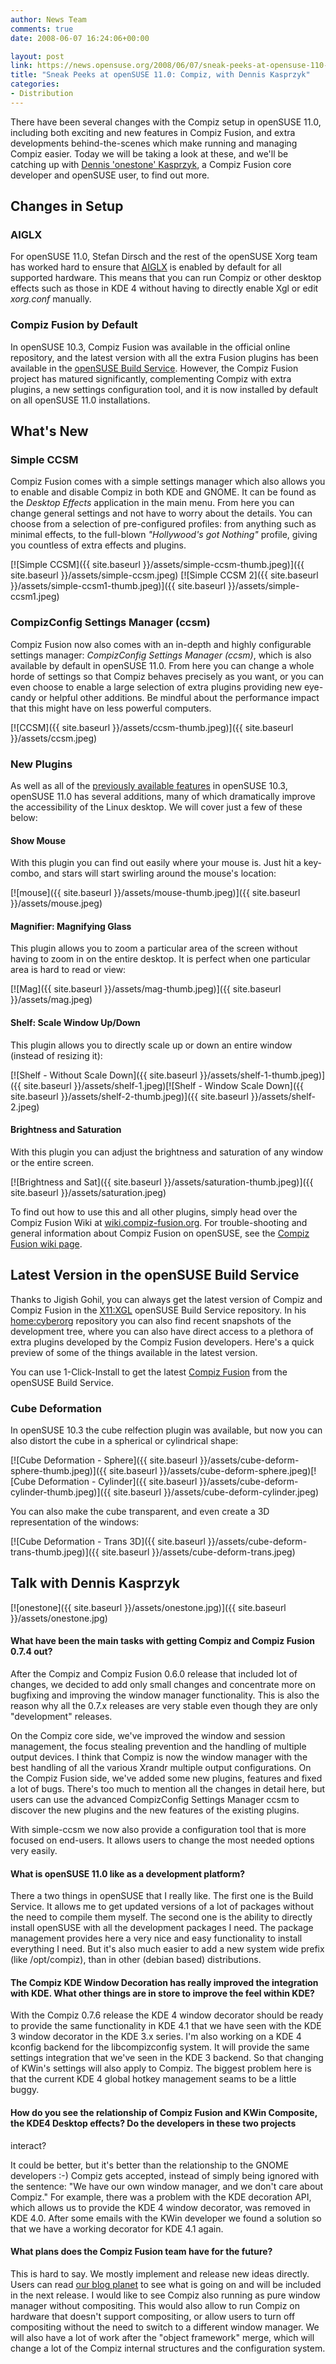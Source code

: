 ```yaml
---
author: News Team
comments: true
date: 2008-06-07 16:24:06+00:00

layout: post
link: https://news.opensuse.org/2008/06/07/sneak-peeks-at-opensuse-110-compiz-with-dennis-kasprzyk/
title: "Sneak Peeks at openSUSE 11.0: Compiz, with Dennis Kasprzyk"
categories:
- Distribution
---
```

There have been several changes with the Compiz setup in openSUSE 11.0, including both exciting and new features in Compiz Fusion, and extra developments behind-the-scenes which make running and managing Compiz easier. Today we will be taking a look at these, and we'll be catching up with [Dennis 'onestone' Kasprzyk](http://dev.compiz-fusion.org/~onestone/blog/), a Compiz Fusion core developer and openSUSE user, to find out more.

<!-- more -->

## Changes in Setup







### AIGLX


For openSUSE 11.0, Stefan Dirsch and the rest of the openSUSE Xorg team has worked hard to ensure that [AIGLX](http://opensuse.org/AIGLX) is enabled by default for all supported hardware. This means that you can run Compiz or other desktop effects such as those in KDE 4 without having to directly enable Xgl or edit _xorg.conf_ manually.



### Compiz Fusion by Default



In openSUSE 10.3, Compiz Fusion was available in the official online repository, and the latest version with all the extra Fusion plugins has been available in the [openSUSE Build Service](http://opensuse.org/Compiz_Fusion). However, the Compiz Fusion project has matured significantly, complementing Compiz with extra plugins, a new settings configuration tool, and it is now installed by default on all openSUSE 11.0 installations.



## What's New







### Simple CCSM



Compiz Fusion comes with a simple settings manager which also allows you to enable and disable Compiz in both KDE and GNOME. It can be found as the _Desktop Effects_ application in the main menu. From here you can change general settings and not have to worry about the details. You can choose from a selection of pre-configured profiles: from anything such as minimal effects, to the full-blown _"Hollywood's got Nothing"_ profile, giving you countless of extra effects and plugins.



[![Simple CCSM]({{ site.baseurl }}/assets/simple-ccsm-thumb.jpeg)]({{ site.baseurl }}/assets/simple-ccsm.jpeg)  [![Simple CCSM 2]({{ site.baseurl }}/assets/simple-ccsm1-thumb.jpeg)]({{ site.baseurl }}/assets/simple-ccsm1.jpeg)





### CompizConfig Settings Manager (ccsm)



Compiz Fusion now also comes with an in-depth and highly configurable settings manager: _CompizConfig Settings Manager (ccsm)_, which is also available by default in openSUSE 11.0. From here you can change a whole horde of settings so that Compiz behaves precisely as you want, or you can even choose to enable a large selection of extra plugins providing new eye-candy or helpful other additions. Be mindful about the performance impact that this might have on less powerful computers.



[![CCSM]({{ site.baseurl }}/assets/ccsm-thumb.jpeg)]({{ site.baseurl }}/assets/ccsm.jpeg)





### New Plugins


As well as all of the [previously available features](https://news.opensuse.org/2007/09/04/sneak-peeks-at-opensuse-103-compiz-and-compiz-fusion/) in openSUSE 10.3, openSUSE 11.0 has several additions, many of which dramatically improve the accessibility of the Linux desktop. We will cover just a few of these below:



#### Show Mouse



With this plugin you can find out easily where your mouse is. Just hit a key-combo, and stars will start swirling around the mouse's location:



[![mouse]({{ site.baseurl }}/assets/mouse-thumb.jpeg)]({{ site.baseurl }}/assets/mouse.jpeg)





#### Magnifier: Magnifying Glass



This plugin allows you to zoom a particular area of the screen without having to zoom in on the entire desktop. It is perfect when one particular area is hard to read or view:



[![Mag]({{ site.baseurl }}/assets/mag-thumb.jpeg)]({{ site.baseurl }}/assets/mag.jpeg)





#### Shelf: Scale Window Up/Down



This plugin allows you to directly scale up or down an entire window (instead of resizing it):




[![Shelf - Without Scale Down]({{ site.baseurl }}/assets/shelf-1-thumb.jpeg)]({{ site.baseurl }}/assets/shelf-1.jpeg)[![Shelf - Window Scale Down]({{ site.baseurl }}/assets/shelf-2-thumb.jpeg)]({{ site.baseurl }}/assets/shelf-2.jpeg)





#### Brightness and Saturation



With this plugin you can adjust the brightness and saturation of any window or the entire screen. 



[![Brightness and Sat]({{ site.baseurl }}/assets/saturation-thumb.jpeg)]({{ site.baseurl }}/assets/saturation.jpeg)



To find out how to use this and all other plugins, simply head over the Compiz Fusion Wiki at [wiki.compiz-fusion.org](http://wiki.compiz-fusion.org/). For trouble-shooting and general information about Compiz Fusion on openSUSE, see the [Compiz Fusion wiki page](http://opensuse.org/Compiz_Fusion).


## Latest Version in the openSUSE Build Service





Thanks to Jigish Gohil, you can always get the latest version of Compiz and Compiz Fusion in the [X11:XGL](http://download.opensuse.org/repositories/X11:/XGL/) openSUSE Build Service repository. In his [home:cyberorg](http://download.opensuse.org/repositories/home:/cyberorg/) repository you can also find recent snapshots of the development tree, where you can also have direct access to a plethora of extra plugins developed by the Compiz Fusion developers. Here's a quick preview of some of the things available in the latest version.

You can use 1-Click-Install to get the latest [Compiz Fusion](http://opensuse.org/Compiz_Fusion) from the openSUSE Build Service.



### Cube Deformation



In openSUSE 10.3 the cube relfection plugin was available, but now you can also distort the cube in a spherical or cylindrical shape:



[![Cube Deformation - Sphere]({{ site.baseurl }}/assets/cube-deform-sphere-thumb.jpeg)]({{ site.baseurl }}/assets/cube-deform-sphere.jpeg)[![Cube Deformation - Cylinder]({{ site.baseurl }}/assets/cube-deform-cylinder-thumb.jpeg)]({{ site.baseurl }}/assets/cube-deform-cylinder.jpeg)



You can also make the cube transparent, and even create a 3D representation of the windows:



[![Cube Deformation - Trans 3D]({{ site.baseurl }}/assets/cube-deform-trans-thumb.jpeg)]({{ site.baseurl }}/assets/cube-deform-trans.jpeg)





## Talk with Dennis Kasprzyk







[![onestone]({{ site.baseurl }}/assets/onestone.jpg)]({{ site.baseurl }}/assets/onestone.jpg)




#### What have been the main tasks with getting Compiz and Compiz Fusion 0.7.4 out?



After the Compiz and Compiz Fusion 0.6.0 release that included lot of changes, we decided to add only small changes and concentrate more on bugfixing and improving the window manager functionality. This is also the reason why all the 0.7.x releases are very stable even though they are only "development" releases. 

On the Compiz core side, we've improved the window and session management, the focus stealing prevention and the handling of multiple output devices. I think that Compiz is now the window manager with the best handling of all the various Xrandr multiple output configurations. On the Compiz Fusion side, we've added some new plugins, features and fixed a lot of bugs. There's too much to mention all the changes in detail here, but users can use the advanced CompizConfig Settings Manager ccsm to discover the new plugins and the new features of the existing plugins. 

With simple-ccsm we now also provide a configuration tool that is more focused on end-users. It allows users to change the most needed options very easily.



#### What is openSUSE 11.0 like as a development platform?



There a two things in openSUSE that I really like. The first one is the Build Service. It allows me to get updated versions of a lot of packages without the need to compile them myself. The second one is the ability to directly install openSUSE with all the development packages I need. The package management provides here a very nice and easy functionality to install everything I need. But it's also much easier to add a new system wide prefix (like /opt/compiz), than in other (debian based) distributions.



#### The Compiz KDE Window Decoration has really improved the integration with KDE. What other things are in store to improve the feel within KDE?



With the Compiz 0.7.6 release the KDE 4 window decorator should be ready to provide the same functionality in KDE 4.1 that we have seen with the KDE 3 window decorator in the KDE 3.x series. I'm also working on a KDE 4 kconfig backend for the libcompizconfig system. It will provide the same settings integration that we've seen in the KDE 3 backend. So that changing of KWin's settings will also apply to Compiz. The biggest problem here is that the current KDE 4 global hotkey management seams to be a little buggy.



#### How do you see the relationship of Compiz Fusion and KWin Composite, the KDE4 Desktop effects? Do the developers in these two projects
interact?



It could be better, but it's better than the relationship to the GNOME developers :-) Compiz gets accepted, instead of simply being ignored with the sentence: "We have our own window manager, and we don't care about Compiz." For example, there was a problem with the KDE decoration API, which allows us to provide the KDE 4 window decorator, was removed in KDE 4.0. After some emails with the KWin developer we found a solution so that we have a working decorator for KDE 4.1 again.



#### What plans does the Compiz Fusion team have for the future?



This is hard to say. We mostly implement and release new ideas directly. Users can read [our blog planet](http://planet.compiz-fusion.org) to see what is going on and will be included in the next release. I would like to see Compiz also running as pure window manager without compositing. This would also allow to run Compiz on hardware that doesn't support compositing, or allow users to turn off compositing without the need to switch to a different window manager. We will also have a lot of work after the "object framework" merge, which will change a lot of the Compiz internal structures and the configuration system.
		
